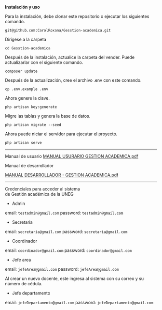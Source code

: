 **Instalación y uso**


Para la instalación, debe clonar este repositorio o ejecutar los siguientes comando.

```git@github.com:CarolRoxana/Gesstion-academica.git```

Dirígese a la carpeta

```cd Gesstion-academica```

Después de la instalación, actualice la carpeta del vender. Puede actualizarlar con el siguiente comando.

```composer update```

Después de la actualización, cree el archivo .env con este comando.

```cp .env.example .env```

Ahora genere la clave.

```php artisan key:generate```

Migre las tablas y genera la base de datos.

````php artisan migrate --seed````

Ahora puede niciar el servidor para ejecutar el proyecto.

```php artisan serve```

--------
Manual de usuario
[MANUAL USURARIO GESTION ACADEMICA.pdf](https://github.com/user-attachments/files/20516182/MANUAL.USURARIO.GESTION.ACADEMICA.pdf)


Manual de desarrollador

[MANUAL DESARROLLADOR  - GESTION ACADEMICA.pdf](https://github.com/user-attachments/files/20516186/MANUAL.DESARROLLADOR.-.GESTION.ACADEMICA.pdf)


--------
                                       
 Credenciales para acceder al sistema  
    de Gestión académica de la UNEG    

- Admin

email: ```testadmin@gmail.com```
password: ```testadmin@gmail.com```

- Secretaria

email: ```secretaria@gmail.com```
password: ```secretaria@gmail.com```

- Coordinador

email: ```coordinador@gmail.com```
password: ```coordinador@gmail.com```

- Jefe area

email: ```jefeArea@gmail.com```
password: ```jefeArea@gmail.com```


Al crear un nuevo docente, este ingresa al sistema con su correo y su número de cédula.

- Jefe departamento

email: ```jefeDepartamento@gmail.com```
password: ```jefeDepartamento@gmail.com```

